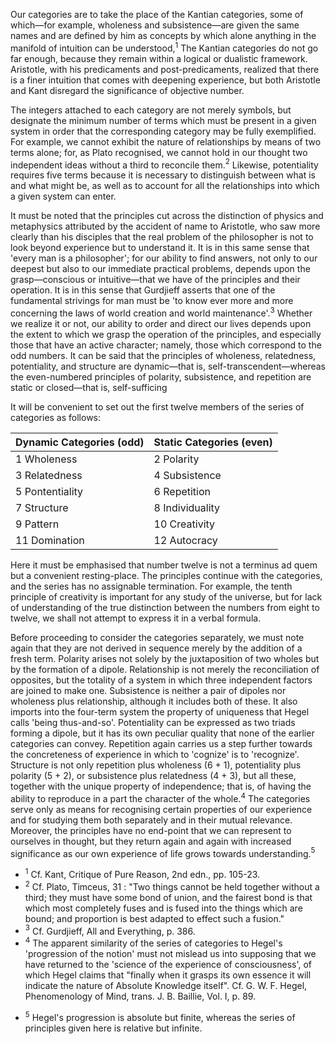 Our categories are to take the place of the Kantian categories, some of which—for example, wholeness and subsistence—are given the same names and are defined by him as concepts by which alone anything in the manifold of intuition can be understood,$^1$ The Kantian categories do not go far enough, because they remain within a logical or dualistic framework. Aristotle, with his predicaments and post-predicaments, realized that there is a finer intuition that comes with deepening experience, but both Aristotle and Kant disregard the significance of objective number.

The integers attached to each category are not merely symbols, but designate the minimum number of terms which must be present in a given system in order that the corresponding category may be fully exemplified. For example, we cannot exhibit the nature of relationships by means of two terms alone; for, as Plato recognised, we cannot hold in our thought two independent ideas without a third to reconcile them.$^2$ Likewise, potentiality requires five terms because it is necessary to distinguish between what is and what might be, as well as to account for all the relationships into which a given system can enter.

It must be noted that the principles cut across the distinction of physics and metaphysics attributed by the accident of name to Aristotle, who saw more clearly than his disciples that the real problem of the philosopher is not to look beyond experience but to understand it. It is in this same sense that 'every man is a philosopher'; for our ability to find answers, not only to our deepest but also to our immediate practical problems, depends upon the grasp—conscious or intuitive—that we have of the principles and their operation. It is in this sense that Gurdjieff asserts that one of the fundamental strivings for man must be 'to know ever more and more concerning the laws of world creation and world maintenance'.$^3$ Whether we realize it or not, our ability to order and direct our lives depends upon the extent to which we grasp the operation of the principles, and especially those that have an active character; namely, those which correspond to the odd numbers. It can be said that the principles of wholeness, relatedness, potentiality, and structure are dynamic—that is, self-transcendent—whereas the even-numbered principles of polarity, subsistence, and repetition are static or closed—that is, self-sufficing

It will be convenient to set out the first twelve members of the series of categories as follows: 

| Dynamic Categories (odd) | Static Categories (even) |
| ------------------------ | ------------------------ |
| 1 Wholeness              | 2 Polarity               |
| 3 Relatedness            | 4 Subsistence            |
| 5 Pontentiality          | 6 Repetition             |
| 7 Structure              | 8 Individuality          |
| 9 Pattern                | 10 Creativity            |
| 11 Domination            | 12 Autocracy             |

Here it must be emphasised that number twelve is not a terminus ad quem but a convenient resting-place. The principles continue with the categories, and the series has no assignable termination. For example, the tenth principle of creativity is important for any study of the universe, but for lack of understanding of the true distinction between the numbers from eight to twelve, we shall not attempt to express it in a verbal formula.

Before proceeding to consider the categories separately, we must note again that they are not derived in sequence merely by the addition of a fresh term. Polarity arises not solely by the juxtaposition of two wholes but by the formation of a dipole. Relationship is not merely the reconciliation of opposites, but the totality of a system in which three independent factors are joined to make one. Subsistence is neither a pair of dipoles nor wholeness plus relationship, although it includes both of these. It also imports into the four-term system the property of uniqueness that Hegel calls 'being thus-and-so'. Potentiality can be expressed as two triads forming a dipole, but it has its own peculiar quality that none of the earlier categories can convey. Repetition again carries us a step further towards the concreteness of experience in which to 'cognize' is to 'recognize'. Structure is not only repetition plus wholeness (6 + 1), potentiality plus polarity (5 + 2), or subsistence plus relatedness (4 + 3), but all these, together with the unique property of independence; that is, of having the ability to reproduce in a part the character of the whole.$^4$ The categories serve only as means for recognising certain properties of our experience and for studying them both separately and in their mutual relevance. Moreover, the principles have no end-point that we can represent to ourselves in thought, but they return again and again with increased significance as our own experience of life grows towards understanding.$^5$

 - $^1$ Cf. Kant, Critique of Pure Reason, 2nd edn., pp. 105-23.
 - $^2$ Cf. Plato, Timceus, 31 : "Two things cannot be held together without a third; they must have some bond of union, and the fairest bond is that which most completely fuses and is fused into the things which are bound; and proportion is best adapted to effect such a fusion." 
 - $^3$ Cf. Gurdjieff, All and Everything, p. 386.
- $^4$ The apparent similarity of the series of categories to Hegel's 'progression of the notion' must not mislead us into supposing that we have returned to the 'science of the experience of consciousness', of which Hegel claims that "finally when it grasps its own essence it will indicate the nature of Absolute Knowledge itself". Cf. G. W. F. Hegel, Phenomenology of Mind, trans. J. B. Baillie, Vol. I, p. 89. 
+ $^5$ Hegel's progression is absolute but finite, whereas the series of principles given here is relative but infinite.